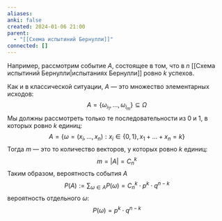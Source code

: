 ```yaml
---
aliases: 
anki: false
created: 2024-01-06 21:00
parent:
  - "[[Схема испытиний Бернулли]]"
connected: []
---
```


Например, рассмотрим событие $A$, состоящее в том, что в $n$ [[Схема испытиний Бернулли|испытаниях Бернулли]] ровно $k$ успехов.

Как и в классической ситуации, $A$  — это множество элементарных исходов:
$$A=\{\omega_{i_1},\dots,\omega_{i_m} \} \subseteq \Omega$$
Мы должны рассмотреть только те последовательности из 0 и 1, в которых ровно $k$ единиц:
$$A=\{\omega=(x_i,\dots,x_n):x_i \in \{0,1\}, x_1+\ldots+x_n=k \}$$
Тогда $m$ — это то количество векторов, у которых ровно $k$ единиц:
$$m=|A|=C_n^k$$
Таким образом, вероятность события $A$
$$P(A):=\sum_{\omega\in A}P(\omega)=C_n^k\cdot p^k \cdot q^{n-k}$$
вероятность отдельного $\omega$:
$$P(\omega)=p^k\cdot q^{n-k}$$















